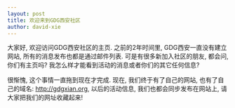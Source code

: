 ```yaml
---
layout: post
title: 欢迎来到GDG西安社区
author: david-xie
---
```


大家好, 欢迎访问GDG西安社区的主页. 之前的2年时间里, GDG西安一直没有建立网站, 所有的消息发布也都是通过邮件列表. 可是有很多新加入社区的朋友, 都会问, 你们有主页吗? 我怎么样才能看到活动的消息或者你们的其它任何信息?

很惭愧, 这个事情一直拖到现在才完成. 现在, 我们终于有了自己的网站, 也有了自己的域名: http://gdgxian.org, 以后的活动信息, 我们也都会同步发布在网站上, 请大家把我们的网址收藏起来!